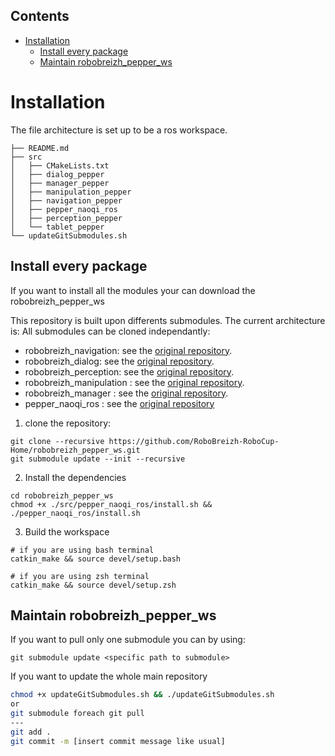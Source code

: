 ## Contents

- [Installation](#installation)
  - [Install every package](#install-every-package)
  - [Maintain robobreizh_pepper_ws](#maintain-robobreizh_pepper_ws)

# Installation

The file architecture is set up to be a ros workspace.

```
├── README.md
├── src
│   ├── CMakeLists.txt
│   ├── dialog_pepper
│   ├── manager_pepper
│   ├── manipulation_pepper
│   ├── navigation_pepper
│   ├── pepper_naoqi_ros
│   ├── perception_pepper
│   └── tablet_pepper
└── updateGitSubmodules.sh
```

## Install every package

If you want to install all the modules your can download the robobreizh_pepper_ws

This repository is built upon differents submodules. The current architecture is:
All submodules can be cloned independantly:

- robobreizh_navigation: see the [original repository](https://github.com/RoboBreizh-RoboCup-Home/navigation_pepper).
- robobreizh_dialog: see the [original repository](https://github.com/RoboBreizh-RoboCup-Home/dialog_pepper).
- robobreizh_perception: see the [original repository](https://github.com/RoboBreizh-RoboCup-Home/perception_pepper).
- robobreizh_manipulation : see the [original repository](https://github.com/RoboBreizh-RoboCup-Home/manipulation_pepper).
- robobreizh_manager : see the [original repository](https://github.com/RoboBreizh-RoboCup-Home/manager_pepper).
- pepper_naoqi_ros : see the [original repository](https://github.com/Maelic/pepper_naoqi_ros.git)

1. clone the repository:

```buildoutcfg
git clone --recursive https://github.com/RoboBreizh-RoboCup-Home/robobreizh_pepper_ws.git
git submodule update --init --recursive
```

2. Install the dependencies

```buildoutcfg
cd robobreizh_pepper_ws
chmod +x ./src/pepper_naoqi_ros/install.sh && ./pepper_naoqi_ros/install.sh
```

3. Build the workspace

```buildoutcfg
# if you are using bash terminal
catkin_make && source devel/setup.bash
```

```buildoutcfg
# if you are using zsh terminal
catkin_make && source devel/setup.zsh
```

## Maintain robobreizh_pepper_ws

If you want to pull only one submodule you can by using:

```buildoutcfg
git submodule update <specific path to submodule>
```

If you want to update the whole main repository

```bash
chmod +x updateGitSubmodules.sh && ./updateGitSubmodules.sh
or
git submodule foreach git pull
---
git add .
git commit -m [insert commit message like usual]
```
